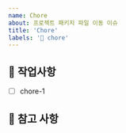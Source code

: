 ```yaml
---
name: Chore
about: 프로젝트 패키지 파일 이동 이슈
title: 'Chore'
labels: '🧹 chore'
---
```


## 🧹 작업사항

<!-- 어떤 파일,패키지 이동을 했는지 알려주세요. -->
- [ ] chore-1

## 📖 참고 사항

<!-- 레퍼런스, 스크린샷 등을 넣어 주세요. -->
